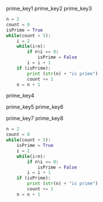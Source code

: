 prime_key1
prime_key2
prime_key3


```python
n = 2
count = 0
isPrime = True
while(count < 5):
    i = 2
    while(i<n):
        if n%i == 0:
            isPrime = False
        i = i + 1
    if (isPrime):
        print (str(n) + "is prime")
        count += 1
    n = n + 1 
```
prime_key4


prime_key5
prime_key6



prime_key7
prime_key8



```python
n = 2
count = 0
while(count < 5):
    isPrime = True
    i = 2
    while(i<n):
        if n%i == 0:
            isPrime = False
        i = i + 1
    if (isPrime):
        print (str(n) + "is prime")
        count += 1
    n = n + 1 
```
